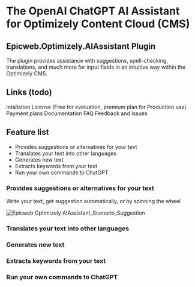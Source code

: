# The OpenAI ChatGPT AI Assistant for Optimizely Content Cloud (CMS)

## Epicweb.Optimizely.AIAssistant Plugin
The plugin provides assistance with suggestions, spell-checking, translations, and much more for input fields in an intuitive way within the Optimizely CMS.

## Links (todo)
Intallation
License (Free for evaluation, premium plan for Production use)
Payment plans
Documentation
FAQ
Feedback and Issues

## Feature list
- Provides suggestions or alternatives for your text
- Translates your text into other languages
- Generates new text
- Extracts keywords from your text
- Run your own commands to ChatGPT 

### Provides suggestions or alternatives for your text

Write your text, get suggestion automatically, or by spinning the wheel

![Epicweb Optimizely AIAssistant_Scenario_Suggestion](https://github.com/Epicweb-Optimizely/Epicweb.Optimizely.AIAssistant/assets/9716195/5c77b604-ccb3-4d3b-be48-59a8c885dae2)


### Translates your text into other languages

### Generates new text

### Extracts keywords from your text

### Run your own commands to ChatGPT 





